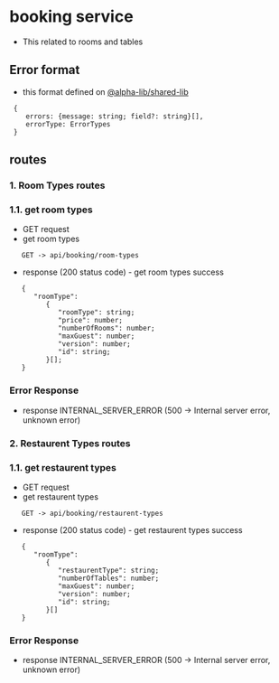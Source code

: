 # booking service
- This related to rooms and tables

## Error format
- this format defined on [@alpha-lib/shared-lib](https://www.npmjs.com/package/@alpha-lib/shared-lib)

```
 {
    errors: {message: string; field?: string}[],
    errorType: ErrorTypes
 }
```

## routes

### 1. Room Types routes

### 1.1. get room types
- GET request
- get room types

```
   GET -> api/booking/room-types
```

- response (200 status code) - get room types success 
```
   {
      "roomType": 
         {
            "roomType": string;
            "price": number;
            "numberOfRooms": number;
            "maxGuest": number;
            "version": number;
            "id": string;
         }[];
   }
```

### Error Response

- response INTERNAL_SERVER_ERROR (500 -> Internal server error, unknown error)

### 2. Restaurent Types routes

### 1.1. get restaurent types
- GET request
- get restaurent types

```
   GET -> api/booking/restaurent-types
```

- response (200 status code) - get restaurent types success 
```
   {
      "roomType":
         {
            "restaurentType": string;
            "numberOfTables": number;
            "maxGuest": number;
            "version": number;
            "id": string;
         }[]
   }
```

### Error Response

- response INTERNAL_SERVER_ERROR (500 -> Internal server error, unknown error)